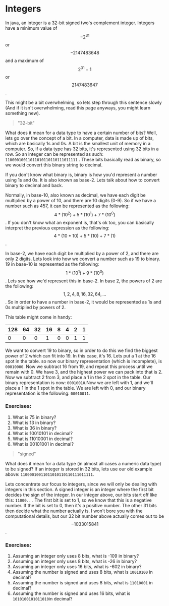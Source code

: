 # Integers

In java, an integer is a 32-bit signed two's complement integer. Integers have a minimum value of $$-2^{31}$$ or $$ -2147483648$$ and a maximum of $$2^{31} - 1$$ or $$2147483647$$.

This might be a bit overwhelming, so lets step through this sentence slowly \(And if it isn't overwhelming, read this page anyways, you might learn something new\).

> "32-bit"

What does it mean for a data type to have a certain number of bits? Well, lets go over the concept of a bit. In a computer, data is made up of bits, which are basically 1s and 0s. A bit is the smallest unit of memory in a computer. So, if a data type has 32 bits, it's represented using 32 bits in a row. So an integer can be represented as such: `11000010011011010110110111011111` . These bits basically read as binary, so we would convert this binary string to decimal.

If you don't know what binary is, binary is how you'd represent a number using 1s and 0s. It is also known as base-2. Lets talk about how to convert binary to decimal and back.

Normally, in base-10, also known as decimal, we have each digit be multiplied by a power of 10, and there are 10 digits \(0-9\). So if we have a number such as 457, it can be represented as the following: $$4*(10^2) + 5*(10^1) + 7*(10^0)$$. If you don't know what an exponent is, that's ok too, you can basically interpret the previous expression as the following: $$$$$$4*(10*10) + 5*(10) + 7*(1)$$.

In base-2, we have each digit be multiplied by a power of 2, and there are only 2 digits. Lets look into how we convert a number such as 19 to binary. 19 in base-10 is represented as the following: $$1*(10^1) + 9*(10^0)$$. Lets see how we'd represent this in base-2. In base 2, the powers of 2 are the following: $$1, 2, 4, 8, 16, 32, 64, ...$$ . So in order to have a number in base-2, it would be represented as 1s and 0s multiplied by powers of 2.

This table might come in handy:

| 128 | 64 | 32 | 16 | 8 | 4 | 2 | 1 |
| :--- | :--- | :--- | :--- | :--- | :--- | :--- | :--- |
| 0 | 0 | 0 | 1 | 0 | 0 | 1 | 1 |

We want to convert 19 to binary, so in order to do this we find the biggest power of 2 which can fit into 19. In this case, it's 16. Lets put a 1 at the 16 spot in the table. so now our binary representation \(which is incomplete\), is `00010000`. Now we subtract 16 from 19, and repeat this process until we remain with 0. We have 3, and the highest power we can pack into that is 2. Now we subtract 2 from 3, and place a 1 in the 2 spot in the table. Our binary representation is now: `00010010`.Now we are left with 1, and we'll place a 1 in the 1 spot in the table. We are left with 0, and our binary representation is the following: `00010011`.

### Exercises:

1. What is 75 in binary?
2. What is 13 in binary?
3. What is 36 in binary?
4. What is 10010101 in decimal?
5. What is 11010001 in decimal?
6. What is 00101001 in decimal?

> "signed"

What does it mean for a data type \(in almost all cases a numeric data type\) to be signed? If an integer is stored in 32 bits, lets use our old example above: `11000010011011010110110111011111`.

Lets concentrate our focus to integers, since we will only be dealing with integers in this section. A signed integer is an integer where the first bit decides the sign of the integer. In our integer above, our bits start off like this: `11000...` The first bit is set to 1, so we know that this is a negative number. If the bit is set to 0, then it's a positive number. The other 31 bits then decide what the number actually is. I won't bore you with the computational details, but our 32 bit number above actually comes out to be $$-1033015841$$.

### Exercises:

1. Assuming an integer only uses 8 bits, what is -109 in binary?
2. Assuming an integer only uses 8 bits, what is -26 in binary?
3. Assuming an integer only uses 16 bits, what is -602 in binary?
4. Assuming the number is signed and uses 8 bits, what is `10010100` in decimal?
5. Assuming the number is signed and uses 8 bits, what is `11010001` in decimal?
6. Assuming the number is signed and uses 16 bits, what is `1010100101011010`in decimal?



